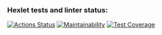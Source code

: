 ### Hexlet tests and linter status:
[![Actions Status](https://github.com/Mone20/java-project-78/actions/workflows/hexlet-check.yml/badge.svg)](https://github.com/Mone20/java-project-78/actions)
[![Maintainability](https://api.codeclimate.com/v1/badges/3390b84b052122c141d2/maintainability)](https://codeclimate.com/github/Mone20/java-project-78/maintainability)
[![Test Coverage](https://api.codeclimate.com/v1/badges/3390b84b052122c141d2/test_coverage)](https://codeclimate.com/github/Mone20/java-project-78/test_coverage)